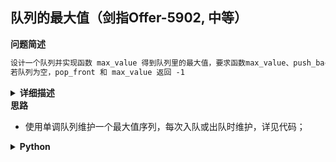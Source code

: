 ## 队列的最大值（剑指Offer-5902, 中等）
<!--{
    "tags": ["队列", "设计"],
    "来源": "剑指Offer",
    "编号": "5902",
    "难度": "中等",
    "标题": "队列的最大值"
}-->

<summary><b>问题简述</b></summary>

```txt
设计一个队列并实现函数 max_value 得到队列里的最大值，要求函数max_value、push_back 和 pop_front 的均摊时间复杂度都是O(1)。
若队列为空，pop_front 和 max_value 返回 -1
```

<details><summary><b>详细描述</b></summary>

```txt
请定义一个队列并实现函数 max_value 得到队列里的最大值，要求函数max_value、push_back 和 pop_front 的均摊时间复杂度都是O(1)。

若队列为空，pop_front 和 max_value 需要返回 -1

示例 1：
    输入: 
    ["MaxQueue","push_back","push_back","max_value","pop_front","max_value"]
    [[],[1],[2],[],[],[]]
    输出: [null,null,null,2,1,2]
示例 2：
    输入: 
    ["MaxQueue","pop_front","max_value"]
    [[],[],[]]
    输出: [null,-1,-1]

限制：
    1 <= push_back,pop_front,max_value的总操作数 <= 10000
    1 <= value <= 10^5

来源：力扣（LeetCode）
链接：https://leetcode-cn.com/problems/dui-lie-de-zui-da-zhi-lcof
著作权归领扣网络所有。商业转载请联系官方授权，非商业转载请注明出处。
```

</details>

<!-- <div align="center"><img src="../../../_assets/xxx.png" height="300" /></div> -->

<summary><b>思路</b></summary>

- 使用单调队列维护一个最大值序列，每次入队或出队时维护，详见代码；

<details><summary><b>Python</b></summary>

```python
class MaxQueue:

    def __init__(self):
        from collections import deque
        self.q = deque()  # 正常保存队列元素
        self.d = deque()  # 单调队列

    def max_value(self) -> int:
        if not self.d: return -1
        return self.d[0]


    def push_back(self, value: int) -> None:
        self.q.append(value)
        
        # 维护单调队列
        while self.d and self.d[-1] < value:  # 这里使用小于而不是小于等于，是因为后面出队是通过值判断，所以不能使用严格单调
            self.d.pop()
        self.d.append(value)


    def pop_front(self) -> int:
        if not self.q: return -1

        v = self.q.popleft()
        if v == self.d[0]:  # 如果出队元素等于当前最大元素，则同时对 d 执行出队
            self.d.popleft()
        return v


# Your MaxQueue object will be instantiated and called as such:
# obj = MaxQueue()
# param_1 = obj.max_value()
# obj.push_back(value)
# param_3 = obj.pop_front()
```

</details>

